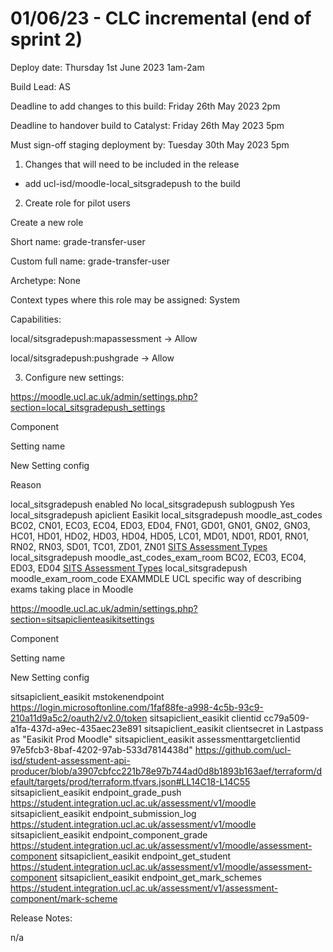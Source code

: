 # 01/06/23 - CLC incremental (end of sprint 2)

Deploy date: Thursday 1st June 2023 1am-2am

Build Lead: AS

Deadline to add changes to this build: Friday 26th May 2023 2pm

Deadline to handover build to Catalyst: Friday 26th May 2023 5pm

Must sign-off staging deployment by: Tuesday 30th May 2023 5pm

1) Changes that will need to be included in the release

-   add ucl-isd/moodle-local\_sitsgradepush to the build

2) Create role for pilot users

Create a new role

Short name: grade-transfer-user

Custom full name: grade-transfer-user

Archetype: None

Context types where this role may be assigned: System

Capabilities:

local/sitsgradepush:mapassessment → Allow

local/sitsgradepush:pushgrade → Allow

3) Configure new settings:

<https://moodle.ucl.ac.uk/admin/settings.php?section=local_sitsgradepush_settings>

Component

Setting name

New Setting config

Reason

local\_sitsgradepush
enabled
No
local\_sitsgradepush
sublogpush
Yes
local\_sitsgradepush
apiclient
Easikit
local\_sitsgradepush
moodle\_ast\_codes
BC02, CN01, EC03, EC04, ED03, ED04, FN01, GD01, GN01, GN02, GN03, HC01, HD01, HD02, HD03, HD04, HD05, LC01, MD01, ND01, RD01, RN01, RN02, RN03, SD01, TC01, ZD01, ZN01
[SITS Assessment Types](SITS_Assessment_Types)
local\_sitsgradepush
moodle\_ast\_codes\_exam\_room
BC02, EC03, EC04, ED03, ED04
[SITS Assessment Types](SITS_Assessment_Types)
local\_sitsgradepush
moodle\_exam\_room\_code
EXAMMDLE
UCL specific way of describing exams taking place in Moodle

<https://moodle.ucl.ac.uk/admin/settings.php?section=sitsapiclienteasikitsettings>

Component

Setting name

New Setting config

sitsapiclient\_easikit
mstokenendpoint
<https://login.microsoftonline.com/1faf88fe-a998-4c5b-93c9-210a11d9a5c2/oauth2/v2.0/token>
sitsapiclient\_easikit
clientid
cc79a509-a1fa-437d-a9ec-435aec23e891
sitsapiclient\_easikit
clientsecret
in Lastpass as "Easikit Prod Moodle"
sitsapiclient\_easikit
assessmenttargetclientid
97e5fcb3-8baf-4202-97ab-533d7814438d"
<https://github.com/ucl-isd/student-assessment-api-producer/blob/a3907cbfcc221b78e97b744ad0d8b1893b163aef/terraform/default/targets/prod/terraform.tfvars.json#LL14C18-L14C55>
sitsapiclient\_easikit
endpoint\_grade\_push
<https://student.integration.ucl.ac.uk/assessment/v1/moodle>
sitsapiclient\_easikit
endpoint\_submission\_log
<https://student.integration.ucl.ac.uk/assessment/v1/moodle>
sitsapiclient\_easikit
endpoint\_component\_grade
<https://student.integration.ucl.ac.uk/assessment/v1/moodle/assessment-component>
sitsapiclient\_easikit
endpoint\_get\_student
<https://student.integration.ucl.ac.uk/assessment/v1/moodle/assessment-component>
sitsapiclient\_easikit
endpoint\_get\_mark\_schemes
<https://student.integration.ucl.ac.uk/assessment/v1/assessment-component/mark-scheme>

Release Notes:

n/a
